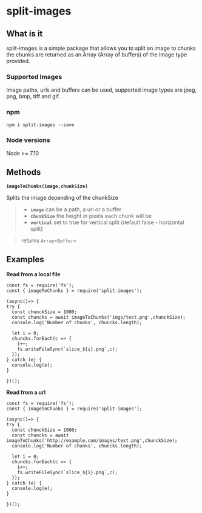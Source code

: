 # split-images

## What is it
split-images is a simple package that allows you to split an image to chunks 
the chunks are returned as an Array<Buffer> (Array of buffers) of the image type provided.

### Supported Images
Image paths, urls and buffers can be used, supported image types are jpeg, png, bmp, tiff and gif.

### npm
`npm i split-images --save`

### Node versions
Node >= 7.10

## Methods
**`imageToChunks(image,chunkSize)`**

Splits the image depending of the chunkSize

>* **`image`** can be a path, a url or a buffer
>* **`chunkSize`** the height in pixels each chunk will be 
>* **`vertical`** set to true for vertical split (default false - horizontal split) 

> returns `Array<Buffer>` 

## Examples
**Read from a local file**
```
const fs = require('fs');
const { imageToChunks } = require('split-images');

(async()=> {
try {
  const chunckSize = 1000;
  const chuncks = await imageToChunks('imgs/test.png',chunckSize);
  console.log('Number of chunks', chuncks.length);

  let i = 0;
  chuncks.forEach(c => {
    i++;
    fs.writeFileSync(`slice_${i}.png`,c);
  });
} catch (e) {
  console.log(e);
}

})();
```
**Read from a url**
```
const fs = require('fs');
const { imageToChunks } = require('split-images');

(async()=> {
try {
  const chunckSize = 1000;
  const chuncks = await imageToChunks('http://example.com/images/test.png',chunckSize);
  console.log('Number of chunks', chuncks.length);

  let i = 0;
  chuncks.forEach(c => {
    i++;
    fs.writeFileSync(`slice_${i}.png`,c);
  });
} catch (e) {
  console.log(e);
}

})();
```
